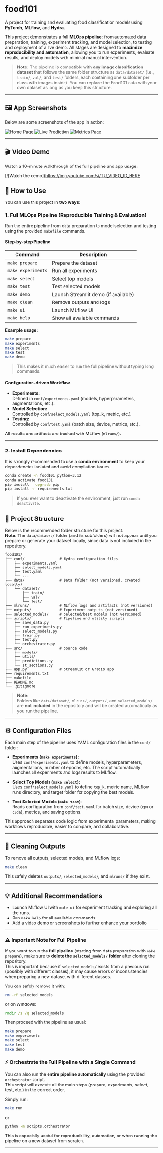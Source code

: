 # food101

A project for training and evaluating food classification models using **PyTorch**, **MLflow**, and **Hydra**.

This project demonstrates a full **MLOps pipeline**: from automated data preparation, training, experiment tracking, and model selection, to testing and deployment of a live demo. All stages are designed to **maximize reproducibility and automation**, allowing you to run experiments, evaluate results, and deploy models with minimal manual intervention.

> **Note:** The pipeline is compatible with **any image classification dataset** that follows the same folder structure as `data/dataset/` (i.e., `train/`, `val/`, and `test/` folders, each containing one subfolder per class with images inside). You can replace the Food101 data with your own dataset as long as you keep this structure.

---


## 🖼️ App Screenshots

Below are some screenshots of the app in action:

![Home Page](images/screenshot_home.png)
![Live Prediction](images/screenshot_predict.png)
![Metrics Page](images/screenshot_metrics.png)

---

## 🎬 Video Demo

Watch a 10-minute walkthrough of the full pipeline and app usage:

[![Watch the demo](https://img.youtube.com/vi/TU_VIDEO_ID_HERE

## 🚀 How to Use

You can use this project in **two ways**:

### 1. Full MLOps Pipeline (Reproducible Training & Evaluation)

Run the entire pipeline from data preparation to model selection and testing using the provided `makefile` commands.

#### **Step-by-step Pipeline**

| Command              | Description                          |
|----------------------|--------------------------------------|
| `make prepare`       | Prepare the dataset                  |
| `make experiments`   | Run all experiments                  |
| `make select`        | Select top models                    |
| `make test`          | Test selected models                 |
| `make demo`          | Launch Streamlit demo (if available) |
| `make clean`         | Remove outputs and logs              |
| `make ui`            | Launch MLflow UI                     |
| `make help`          | Show all available commands          |

**Example usage:**

```bash
make prepare
make experiments
make select
make test
make demo
```

> This makes it much easier to run the full pipeline without typing long commands.

#### **Configuration-driven Workflow**

- **Experiments:**  
  Defined in `conf/experiments.yaml` (models, hyperparameters, augmentations, etc.).
- **Model Selection:**  
  Controlled by `conf/select_models.yaml` (top_k, metric, etc.).
- **Testing:**  
  Controlled by `conf/test.yaml` (batch size, device, metrics, etc.).

All results and artifacts are tracked with MLflow (`mlruns/`).

---

### 2. Install Dependencies

It is strongly recommended to use a **conda environment** to keep your dependencies isolated and avoid compilation issues.


```bash
conda create -n food101 python=3.12
conda activate food101
pip install --upgrade pip
pip install -r requirements.txt
```

> If you ever want to deactivate the environment, just run `conda deactivate`.

## 📂 Project Structure

Below is the recommended folder structure for this project.  
**Note:** The `data/dataset/` folder (and its subfolders) will not appear until you prepare or generate your dataset locally, since data is not included in the repository.

```
food101/
├── conf/                # Hydra configuration files
│   ├── experiments.yaml
│   ├── select_models.yaml
│   ├── test.yaml
│   └── ... 
├── data/                # Data folder (not versioned, created locally)
│   └── dataset/
│       ├── train/
│       ├── val/
│       └── test/
├── mlruns/              # MLflow logs and artifacts (not versioned)
├── outputs/             # Experiment outputs (not versioned)
├── selected_models/     # Selected/best models (not versioned)
├── scripts/             # Pipeline and utility scripts
│   ├── save_data.py
│   ├── run_experiments.py
│   ├── select_models.py
│   ├── train.py
│   ├── test.py
│   └── orchestrator.py
├── src/                 # Source code
│   ├── models/
│   ├── utils/
│   ├── predictions.py
│   └── st_sections.py
├── app.py               # Streamlit or Gradio app
├── requirements.txt
├── makefile
├── README.md
└── .gitignore
```

> **Note:**  
> Folders like `data/dataset/`, `mlruns/`, `outputs/`, and `selected_models/` are **not included** in the repository and will be created automatically as you run the pipeline.

---

## ⚙️ Configuration Files

Each main step of the pipeline uses YAML configuration files in the `conf/` folder:

- **Experiments (`make experiments`):**  
  Uses `conf/experiments.yaml` to define models, hyperparameters, augmentations, number of epochs, etc. The script automatically launches all experiments and logs results to MLflow.

- **Select Top Models (`make select`):**  
  Uses `conf/select_models.yaml` to define `top_k`, metric name, MLflow runs directory, and target folder for copying the best models.

- **Test Selected Models (`make test`):**  
  Reads configuration from `conf/test.yaml` for batch size, device (`cpu` or `cuda`), metrics, and saving options.

This approach separates code logic from experimental parameters, making workflows reproducible, easier to compare, and collaborative.

---

## 🧹 Cleaning Outputs

To remove all outputs, selected models, and MLflow logs:

```bash
make clean
```

This safely deletes `outputs/`, `selected_models/`, and `mlruns/` if they exist.

---

## 💡 Additional Recommendations

- Launch MLflow UI with `make ui` for experiment tracking and exploring all the runs.
- Run `make help` for all available commands.
- Add a video demo or screenshots to further enhance your portfolio!

---

### ⚠️ Important Note for Full Pipeline

If you want to run the **full pipeline** (starting from data preparation with `make prepare`), make sure to **delete the `selected_models/` folder** after cloning the repository.  
This is important because if `selected_models/` exists from a previous run (possibly with different classes), it may cause errors or inconsistencies when preparing a new dataset with different classes.

You can safely remove it with:

```bash
rm -rf selected_models
```

or on Windows:
```cmd
rmdir /s /q selected_models
```

Then proceed with the pipeline as usual:

```bash
make prepare
make experiments
make select
make test
make demo
```

### ⚡️ Orchestrate the Full Pipeline with a Single Command

You can also run the **entire pipeline automatically** using the provided `orchestrator` script.  
This script will execute all the main steps (prepare, experiments, select, test, etc.) in the correct order.

Simply run:

```bash
make run
```
or
```bash
python -m scripts.orchestrator
```

This is especially useful for reproducibility, automation, or when running the pipeline on a new dataset from scratch.

---

